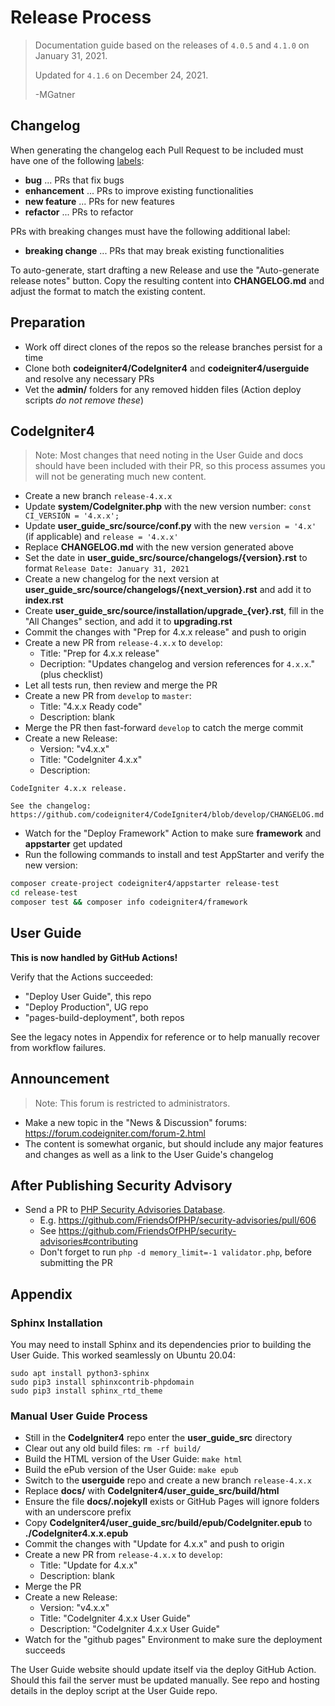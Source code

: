 # Release Process

> Documentation guide based on the releases of `4.0.5` and `4.1.0` on January 31, 2021.
>
> Updated for `4.1.6` on December 24, 2021.
>
> -MGatner

## Changelog

When generating the changelog each Pull Request to be included must have one of the following [labels](https://github.com/codeigniter4/CodeIgniter4/labels):
- **bug** ... PRs that fix bugs
- **enhancement** ... PRs to improve existing functionalities
- **new feature** ... PRs for new features
- **refactor** ... PRs to refactor

PRs with breaking changes must have the following additional label:
- **breaking change** ... PRs that may break existing functionalities

To auto-generate, start drafting a new Release and use the "Auto-generate release notes" button.
Copy the resulting content into **CHANGELOG.md** and adjust the format to match the existing content.

## Preparation

* Work off direct clones of the repos so the release branches persist for a time
* Clone both **codeigniter4/CodeIgniter4** and **codeigniter4/userguide** and resolve any necessary PRs
* Vet the **admin/** folders for any removed hidden files (Action deploy scripts *do not remove these*)

## CodeIgniter4

> Note: Most changes that need noting in the User Guide and docs should have been included
> with their PR, so this process assumes you will not be generating much new content.

* Create a new branch `release-4.x.x`
* Update **system/CodeIgniter.php** with the new version number: `const CI_VERSION = '4.x.x';`
* Update **user_guide_src/source/conf.py** with the new `version = '4.x'` (if applicable) and `release = '4.x.x'`
* Replace **CHANGELOG.md** with the new version generated above
* Set the date in **user_guide_src/source/changelogs/{version}.rst** to format `Release Date: January 31, 2021`
* Create a new changelog for the next version at **user_guide_src/source/changelogs/{next_version}.rst** and add it to **index.rst**
* Create **user_guide_src/source/installation/upgrade_{ver}.rst**, fill in the "All Changes" section, and add it to **upgrading.rst**
* Commit the changes with "Prep for 4.x.x release" and push to origin
* Create a new PR from `release-4.x.x` to `develop`:
	* Title: "Prep for 4.x.x release"
	* Decription: "Updates changelog and version references for `4.x.x`." (plus checklist)
* Let all tests run, then review and merge the PR
* Create a new PR from `develop` to `master`:
	* Title: "4.x.x Ready code"
	* Description: blank
* Merge the PR then fast-forward `develop` to catch the merge commit
* Create a new Release:
	* Version: "v4.x.x"
	* Title: "CodeIgniter 4.x.x"
	* Description:
```
CodeIgniter 4.x.x release. 

See the changelog: https://github.com/codeigniter4/CodeIgniter4/blob/develop/CHANGELOG.md
```
* Watch for the "Deploy Framework" Action to make sure **framework** and **appstarter** get updated
* Run the following commands to install and test AppStarter and verify the new version:
```bash
composer create-project codeigniter4/appstarter release-test
cd release-test
composer test && composer info codeigniter4/framework
```

## User Guide

**This is now handled by GitHub Actions!**

Verify that the Actions succeeded:
* "Deploy User Guide", this repo
* "Deploy Production", UG repo
* "pages-build-deployment", both repos 

See the legacy notes in Appendix for reference or to help manually recover from workflow failures.

## Announcement

> Note: This forum is restricted to administrators.

* Make a new topic in the "News & Discussion" forums: https://forum.codeigniter.com/forum-2.html
* The content is somewhat organic, but should include any major features and changes as well as a link to the User Guide's changelog

## After Publishing Security Advisory

* Send a PR to [PHP Security Advisories Database](https://github.com/FriendsOfPHP/security-advisories).
    * E.g. https://github.com/FriendsOfPHP/security-advisories/pull/606
    * See https://github.com/FriendsOfPHP/security-advisories#contributing
    * Don't forget to run `php -d memory_limit=-1 validator.php`, before submitting the PR

## Appendix

### Sphinx Installation

You may need to install Sphinx and its dependencies prior to building the User Guide.
This worked seamlessly on Ubuntu 20.04:
```
sudo apt install python3-sphinx
sudo pip3 install sphinxcontrib-phpdomain
sudo pip3 install sphinx_rtd_theme
```

### Manual User Guide Process

* Still in the **CodeIgniter4** repo enter the **user_guide_src** directory
* Clear out any old build files: `rm -rf build/`
* Build the HTML version of the User Guide: `make html`
* Build the ePub version of the User Guide: `make epub`
* Switch to the **userguide** repo and create a new branch `release-4.x.x`
* Replace **docs/** with **CodeIgniter4/user_guide_src/build/html**
* Ensure the file **docs/.nojekyll** exists or GitHub Pages will ignore folders with an underscore prefix
* Copy **CodeIgniter4/user_guide_src/build/epub/CodeIgniter.epub** to **./CodeIgniter4.x.x.epub**
* Commit the changes with "Update for 4.x.x" and push to origin
* Create a new PR from `release-4.x.x` to `develop`:
	* Title: "Update for 4.x.x"
	* Description: blank
* Merge the PR
* Create a new Release:
	* Version: "v4.x.x"
	* Title: "CodeIgniter 4.x.x User Guide"
	* Description: "CodeIgniter 4.x.x User Guide"
* Watch for the "github pages" Environment to make sure the deployment succeeds

The User Guide website should update itself via the deploy GitHub Action. Should this fail
the server must be updated manually. See repo and hosting details in the deploy script
at the User Guide repo.
